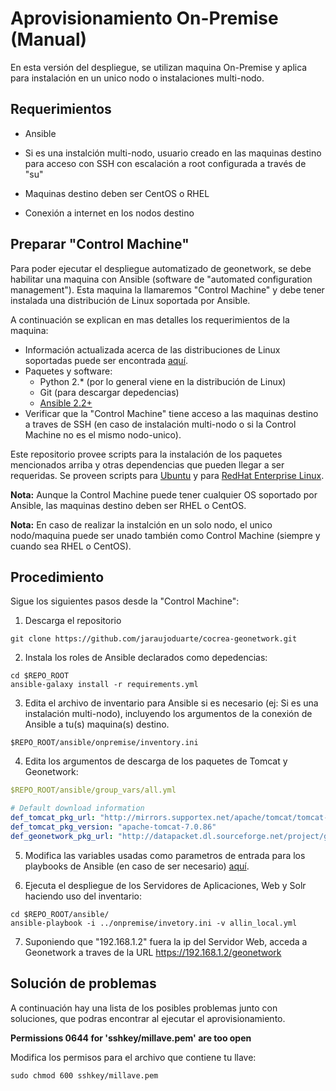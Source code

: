 
# Aprovisionamiento On-Premise (Manual)

En esta versión del despliegue, se utilizan maquina On-Premise y aplica para instalación en un unico nodo o instalaciones multi-nodo.

## Requerimientos

* Ansible

* Si es una instalción multi-nodo, usuario creado en las maquinas destino para acceso con SSH con escalación a root configurada a través de "su"

* Maquinas destino deben ser CentOS o RHEL

* Conexión a internet en los nodos destino


## Preparar "Control Machine"

Para poder ejecutar el despliegue automatizado de geonetwork, se debe habilitar una maquina con Ansible (software de "automated configuration management"). Esta maquina la llamaremos "Control Machine" y debe tener instalada una distribución de Linux soportada por Ansible.


A continuación se explican en mas detalles los requerimientos de la maquina:

* Información actualizada acerca de las distribuciones de Linux soportadas puede ser encontrada [aquí](http://docs.ansible.com/ansible/intro_installation.html#control-machine-requirements).
* Paquetes y software:
  * Python 2.* (por lo general viene en la distribución de Linux)
  * Git (para descargar depedencias)
  * [Ansible 2.2+](http://docs.ansible.com/ansible/intro_installation.html)
* Verificar que la "Control Machine" tiene acceso a las maquinas destino a traves de SSH (en caso de instalación multi-nodo o si la Control Machine no es el mismo nodo-unico).

Este repositorio provee scripts para la instalación de los paquetes mencionados arriba y otras dependencias que pueden llegar a ser requeridas. Se proveen scripts para [Ubuntu](../scripts/prepare-provisioner-ubuntu.sh) y para [RedHat Enterprise Linux](../scripts/prepare-provisioner-rhel.sh).

**Nota:** Aunque la Control Machine puede tener cualquier OS soportado por Ansible, las maquinas destino deben ser RHEL o CentOS.

**Nota:** En caso de realizar la instalción en un solo nodo, el unico nodo/maquina puede ser unado también como Control Machine (siempre y cuando sea RHEL o CentOS).

## Procedimiento

Sigue los siguientes pasos desde la "Control Machine":

1. Descarga el repositorio
```shell
git clone https://github.com/jaraujoduarte/cocrea-geonetwork.git
```
2. Instala los roles de Ansible declarados como depedencias:
```shell
cd $REPO_ROOT
ansible-galaxy install -r requirements.yml
```

3. Edita el archivo de inventario para Ansible si es necesario (ej: Si es una instalación multi-nodo), incluyendo los argumentos de la conexión de Ansible a tu(s) maquina(s) destino.
```shell
$REPO_ROOT/ansible/onpremise/inventory.ini
```

4. Edita los argumentos de descarga de los paquetes de Tomcat y Geonetwork:
```yaml
$REPO_ROOT/ansible/group_vars/all.yml

# Default download information
def_tomcat_pkg_url: "http://mirrors.supportex.net/apache/tomcat/tomcat-7/v7.0.86/bin/apache-tomcat-7.0.86.tar.gz"
def_tomcat_pkg_version: "apache-tomcat-7.0.86"
def_geonetwork_pkg_url: "http://datapacket.dl.sourceforge.net/project/geonetwork/GeoNetwork_opensource/v3.4.2/geonetwork.war"
```

5. Modifica las variables usadas como parametros de entrada para los playbooks de Ansible (en caso de ser necesario) [aquí](modifications.md).

6. Ejecuta el despliegue de los Servidores de Aplicaciones, Web y Solr haciendo uso del inventario:
```shell
cd $REPO_ROOT/ansible/
ansible-playbook -i ../onpremise/invetory.ini -v allin_local.yml
```

7. Suponiendo que "192.168.1.2" fuera la ip del Servidor Web, acceda a Geonetwork a traves de la URL https://192.168.1.2/geonetwork

## Solución de problemas
A continuación hay una lista de los posibles problemas junto con soluciones, que podras encontrar al ejecutar el aprovisionamiento.

__Permissions 0644 for 'sshkey/millave.pem' are too open__

Modifica los permisos para el archivo que contiene tu llave:

```shell
sudo chmod 600 sshkey/millave.pem
```